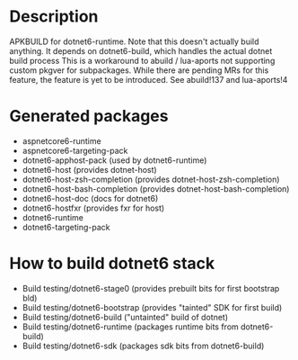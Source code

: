 # Description
APKBUILD for dotnet6-runtime. Note that this doesn't actually build anything.
It depends on dotnet6-build, which handles the actual dotnet build process
This is a workaround to abuild / lua-aports not supporting custom pkgver
for subpackages. While there are pending MRs for this feature, the feature
is yet to be introduced. See abuild!137 and lua-aports!4

# Generated packages
* aspnetcore6-runtime
* aspnetcore6-targeting-pack
* dotnet6-apphost-pack (used by dotnet6-runtime)
* dotnet6-host (provides dotnet-host)
* dotnet6-host-zsh-completion (provides dotnet-host-zsh-completion)
* dotnet6-host-bash-completion (provides dotnet-host-bash-completion)
* dotnet6-host-doc (docs for dotnet6)
* dotnet6-hostfxr (provides fxr for host)
* dotnet6-runtime
* dotnet6-targeting-pack
 
# How to build dotnet6 stack
* Build testing/dotnet6-stage0 (provides prebuilt bits for first bootstrap bld)
* Build testing/dotnet6-bootstrap (provides "tainted" SDK for first build)
* Build testing/dotnet6-build ("untainted" build of dotnet)
* Build testing/dotnet6-runtime (packages runtime bits from dotnet6-build)
* Build testing/dotnet6-sdk (packages sdk bits from dotnet6-build)

